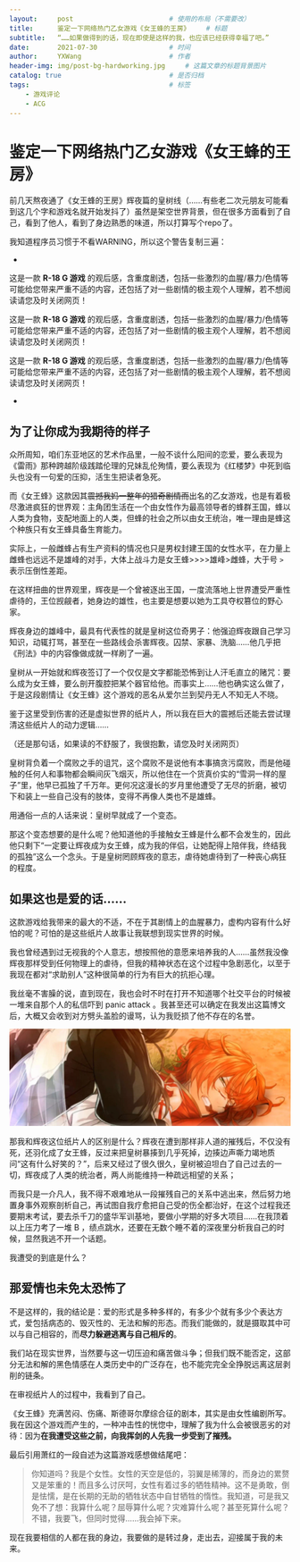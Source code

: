 ```yaml
---
layout:     post   				        # 使用的布局（不需要改）
title:      鉴定一下网络热门乙女游戏《女王蜂的王房》	# 标题 
subtitle:   “……如果做得到的话，现在即使是这样的我，也应该已经获得幸福了吧。”			   	# 副标题
date:       2021-07-30 				    # 时间
author:     YXWang 					    # 作者
header-img: img/post-bg-hardworking.jpg 	# 这篇文章的标题背景图片
catalog: true 						    # 是否归档
tags:								    # 标签
    - 游戏评论
    - ACG
---
```


# 鉴定一下网络热门乙女游戏《女王蜂的王房》



前几天熬夜通了《女王蜂的王房》辉夜篇的皇树线（……有些老二次元朋友可能看到这几个字和游戏名就开始发抖了）虽然是架空世界背景，但在很多方面看到了自己，看到了他人，看到了身边熟悉的味道，所以打算写个repo了。



我知道程序员习惯于不看WARNING，所以这个警告复制三遍：



*



这是一款 **R-18 G 游戏** 的观后感，含重度剧透，包括一些激烈的血腥/暴力/色情等可能给您带来严重不适的内容，还包括了对一些剧情的极主观个人理解，若不想阅读请您及时关闭网页！

这是一款 **R-18 G 游戏** 的观后感，含重度剧透，包括一些激烈的血腥/暴力/色情等可能给您带来严重不适的内容，还包括了对一些剧情的极主观个人理解，若不想阅读请您及时关闭网页！

这是一款 **R-18 G 游戏** 的观后感，含重度剧透，包括一些激烈的血腥/暴力/色情等可能给您带来严重不适的内容，还包括了对一些剧情的极主观个人理解，若不想阅读请您及时关闭网页！



*



## 为了让你成为我期待的样子

众所周知，咱们东亚地区的艺术作品里，一般不谈什么阳间的恋爱，要么表现为《雷雨》那种跨越阶级践踏伦理的兄妹乱伦殉情，要么表现为《红楼梦》中死到临头也没有一句爱的压抑，活生生把读者急死。

而《女王蜂》这款因其~~震撼我妈一整年的猎奇剧情而~~出名的乙女游戏，也是有着极尽激进疯狂的世界观：主角团生活在一个由女性作为最高领导者的蜂群王国，蜂以人类为食物，支配地面上的人类，但蜂的社会之所以由女王统治，唯一理由是蜂这个种族只有女王蜂具备生育能力。

实际上，一般雌蜂占有生产资料的情况也只是男权封建王国的女性水平，在力量上雌蜂也远远不是雄峰的对手，大体上战斗力是女王蜂>>>>雄峰>雌蜂，大于号 `>` 表示压倒性差距。

在这样扭曲的世界观里，辉夜是一个曾被逐出王国，一度流落地上世界遭受严重性虐待的，王位觊觎者，她身边的雄性，也主要是想要以她为工具夺权篡位的野心家。

辉夜身边的雄峰中，最具有代表性的就是皇树这位奇男子：他强迫辉夜跟自己学习知识，动辄打骂，甚至在一些路线会杀害辉夜。囚禁、家暴、洗脑……他几乎把《刑法》中的内容像做成就一样刷了一遍。

皇树从一开始就和辉夜签订了一个仅仅是文字都能恐怖到让人汗毛直立的赌咒：要么成为女王蜂，要么剖开腹腔把某个器官给他。而事实上……他也确实这么做了，于是这段剧情让《女王蜂》这个游戏的恶名从爱尔兰到契丹无人不知无人不晓。

鉴于这里受到伤害的还是虚拟世界的纸片人，所以我在巨大的震撼后还能去尝试理清这些纸片人的动力逻辑……



（还是那句话，如果读的不舒服了，我很抱歉，请您及时关闭网页）



皇树背负着一个腐败之手的诅咒，这个腐败不是说他有本事搞贪污腐败，而是他碰触的任何人和事物都会瞬间灰飞烟灭，所以他住在一个货真价实的“雪洞一样的屋子”里，他早已孤独了千万年。更何况这漫长的岁月里他遭受了无尽的折磨，被切下和装上一些自己没有的肢体，变得不再像人类也不是雄蜂。

用通俗一点的人话来说：皇树早就成了一个变态。

那这个变态想要的是什么呢？他知道他的手接触女王蜂是什么都不会发生的，因此他只剩下“一定要让辉夜成为女王蜂，成为我的伴侣，让她配得上陪伴我，终结我的孤独”这么一个念头。于是皇树罔顾辉夜的意志，虐待她虐待到了一种丧心病狂的程度。



## 如果这也是爱的话……

这款游戏给我带来的最大的不适，不在于其剧情上的血腥暴力，虚构内容有什么好怕的呢？可怕的是这些纸片人故事让我联想到现实世界的时候。

我也曾经遇到过无视我的个人意志，想按照他的意愿来培养我的人……虽然我没像辉夜那样受到任何物理上的虐待，但我的精神状态在这个过程中急剧恶化，以至于我现在都对“求助别人”这种很简单的行为有巨大的抗拒心理。

我丝毫不害臊的说，直到现在，我也会时不时在打开不知道哪个社交平台的时候被一堆来自那个人的私信吓到 panic attack 。我甚至还可以确定在我发出这篇博文后，大概又会收到对方劈头盖脸的谩骂，认为我贬损了他不存在的名誉。



<img src=".\media\Screenshot_2021-07-29-01-20-13-489_tv.danmaku.bili.webp" style="zoom:50%;" />



那我和辉夜这位纸片人的区别是什么？辉夜在遭到那样非人道的摧残后，不仅没有死，还羽化成了女王蜂，反过来把皇树暴揍到几乎死掉，边揍边声嘶力竭地质问“这有什么好笑的？”，后来又经过了很久很久，皇树被迫坦白了自己过去的一切，辉夜成了人类的统治者，两人尚能维持一种疏远相望的关系；

而我只是一介凡人，我不得不艰难地从一段摧残自己的关系中逃出来，然后努力地置身事外观察剖析自己，再试图自我疗愈把自己受的伤全都治好，在这个过程我还要期末考试，要去杀千刀的盛华军训基地，要做小学期的好多大项目……在我顶着以上压力考了一堆 B ，绩点跳水，还要在无数个睡不着的深夜里分析我自己的时候，显然我逃不开一个话题。

我遭受的到底是什么？



## 那爱情也未免太恐怖了

不是这样的，我的结论是：爱的形式是多种多样的，有多少个就有多少个表达方式，爱包括病态的、毁灭性的、无法和解的形态。而我们能做的，就是摄取其中可以与自己相容的，而**尽力躲避逃离与自己相斥的**。

我们站在现实世界，当然要与这一切压迫和痛苦做斗争；但我们既不能否定，这部分无法和解的黑色情感在人类历史中的广泛存在，也不能完完全全挣脱远离这层剥削的链条。

在审视纸片人的过程中，我看到了自己。

《女王蜂》充满苦闷、伤痛、斯德哥尔摩综合征的剧本，其实是由女性编剧所写。我在因这个游戏而产生的，一种冲击性的恍惚中，理解了我为什么会被很恶劣的对待：因为**在我遭受这些之前，向我挥剑的人先我一步受到了摧残。**

最后引用萧红的一段自述为这篇游戏感想做结尾吧：

> 你知道吗？我是个女性。女性的天空是低的，羽翼是稀薄的，而身边的累赘又是笨重的！而且多么讨厌呵，女性有着过多的牺牲精神。这不是勇敢，倒是怯懦，是在长期的无助的牺牲状态中自甘牺牲的惰性。我知道，可是我又免不了想：我算什么呢？屈辱算什么呢？灾难算什么呢？甚至死算什么呢？不错，我要飞，但同时觉得……我会掉下来。

现在我要相信的人都在我的身边，我要做的是转过身，走出去，迎接属于我的未来。





